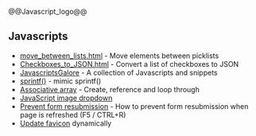 @@Javascript_logo@@

## Javascripts

- [move_between_lists.html](move_between_lists.html) - Move elements between picklists
- [Checkboxes_to_JSON.html](Checkboxes_to_JSON.html) - Convert a list of checkboxes to JSON
- [JavascriptsGalore](/JavascriptsGalore) - A collection of Javascripts and snippets
- [sprintf()](sprintf) - mimic sprintf()
- [Associative array](associative) - Create, reference and loop through
- [JavaScript image dropdown](https://www.marghoobsuleman.com/image-dropdown)
- [Prevent form resubmission](prevent_form_resubmission) - How to prevent form resubmission when page is refreshed (F5 / CTRL+R)
- [Update favicon](update_favicon.html) dynamically
